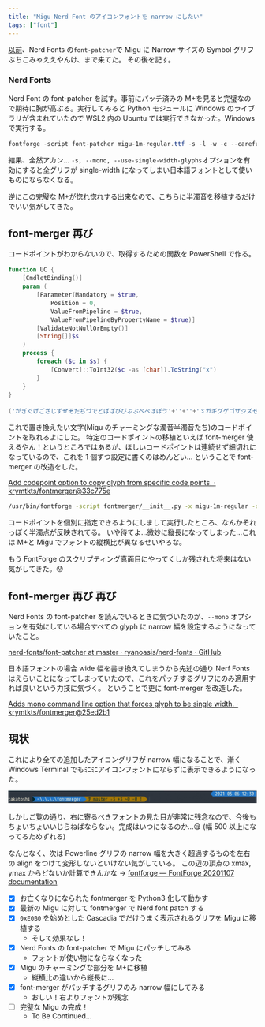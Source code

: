 ```yaml
---
title: "Migu Nerd Font のアイコンフォントを narrow にしたい"
tags: ["font"]
---
```


[以前](/posts/2021-04-11-consideration-of-difference-between-cascadia-and-migu.html)、Nerd Fonts の`font-patcher`で Migu に Narrow サイズの Symbol グリフぶちこみゃええやんけ、まで来てた。
その後を記す。

### Nerd Fonts

Nerd Font の font-patcher を試す。事前にパッチ済みの M+を見ると完璧なので期待に胸が高ぶる。実行してみると Python モジュールに Windows のライブラリが含まれていたので WSL2 内の Ubuntu では実行できなかった。Windows で実行する。

```powershell
fontforge -script font-patcher migu-1m-regular.ttf -s -l -w -c --careful --progressbars -out patched
```

結果、全然アカン... `-s, --mono, --use-single-width-glyphs`オプションを有効にすると全グリフが single-width になってしまい日本語フォントとして使いものにならなくなる。

逆にこの完璧な M+が惚れ惚れする出来なので、こちらに半濁音を移植するだけでいい気がしてきた。

## font-merger 再び

コードポイントがわからないので、取得するための関数を PowerShell で作る。

```powershell
function UC {
    [CmdletBinding()]
    param (
        [Parameter(Mandatory = $true,
            Position = 0,
            ValueFromPipeline = $true,
            ValueFromPipelineByPropertyName = $true)]
        [ValidateNotNullOrEmpty()]
        [String[]]$s
    )
    process {
        foreach ($c in $s) {
            [Convert]::ToInt32($c -as [char]).ToString("x")
        }
    }
}

('がぎぐげござじずぜぞだぢづでどばぱびぴぶぷべぺぼぽゔ'+''+''+'ゞガギグゲゴザジズゼゾダヂヅデドバパビピブプベペボポヴヷヸヹヺ').ToCharArray() | UC
```

これで置き換えたい文字(Migu のチャーミングな濁音半濁音たち)のコードポイントを取れるよにした。
特定のコードポイントの移植といえば font-merger 使えるやん！というところではあるが、ほしいコードポイントは連続せず細切れになっているので、これを 1 個ずつ設定に書くのはめんどい...
ということで font-merger の改造をした。

[Add codepoint option to copy glyph from specific code points. · krymtkts/fontmerger@33c775e](https://github.com/krymtkts/fontmerger/commit/33c775ef4f1fd47f90b6359f5ae74529552a87a6)

```sh
/usr/bin/fontforge -script fontmerger/__init__.py -x migu-1m-regular -o patched --suffix=migu -- ./source/M+1mNerdFontCompleteWindowsCompatible.ttf
```

コードポイントを個別に指定できるようにしまして実行したところ、なんかそれっぽく半濁点が反映されてる。
いや待てよ...微妙に縦長になってしまった...これは M+と Migu でフォントの縦横比が異なるせいやろな。

もう FontForge のスクリプティング真面目にやってくしか残された将来はない気がしてきた。😰

## font-merger 再び 再び

Nerd Fonts の font-patcher を読んでいるときに気づいたのが、`--mono` オプションを有効にしている場合すべての glyph に narrow 幅を設定するようになっていたこと。

[nerd-fonts/font-patcher at master · ryanoasis/nerd-fonts · GitHub](https://github.com/ryanoasis/nerd-fonts/blob/master/font-patcher#L71-L74)

日本語フォントの場合 wide 幅を書き換えてしまうから先述の通り Nerf Fonts はえらいことになってしまっていたので、これをパッチするグリフにのみ適用すれば良いという力技に気づく。
ということで更に font-merger を改造した。

[Adds mono command line option that forces glyph to be single width. · krymtkts/fontmerger@25ed2b1](https://github.com/krymtkts/fontmerger/commit/25ed2b1dfd547d6599417793fb679ea9fdbe4548)

## 現状

これにより全ての追加したアイコングリフが narrow 幅になることで、漸く Windows Terminal でもﾐﾆﾐﾆアイコンフォントにならずに表示できるようになった。

![現在のpowerline。左向き三角が残念](/img/2021-05-07-terminal/mypowerline.png)

しかしご覧の通り、右に寄るべきフォントの見た目が非常に残念なので、今後もちょいちょいいじらねばならない。完成はいつになるのか...😪
(幅 500 以上になってるためずれる)

なんとなく、次は Powerline グリフの narrow 幅を大きく超過するものを左右の align をつけて変形しないといけない気がしている。
この辺の頂点の xmax, ymax からどないか計算できんかな →
[fontforge — FontForge 20201107 documentation](https://fontforge.org/docs/scripting/python/fontforge.html#fontforge.contour.boundingBox)

- [x] お亡くなりになられた fontmerger を Python3 化して動かす
- [x] 最新の Migu に対して fontmerger で Nerd font patch する
- [x] `0xE0B0` を始めとした Cascadia でだけうまく表示されるグリフを Migu に移植する
  - そして効果なし！
- [x] Nerd Fonts の font-patcher で Migu にパッチしてみる
  - フォントが使い物にならなくなった
- [x] Migu のチャーミングな部分を M+に移植
  - 縦横比の違いから縦長に...
- [x] font-merger がパッチするグリフのみ narrow 幅にしてみる
  - おしい！右よりフォントが残念
- [ ] 完璧な Migu の完成！
  - To Be Continued...
